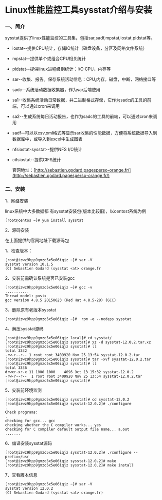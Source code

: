 # Linux性能监控工具sysstat介绍与安装

### 一、简介

sysstat提供了linux性能监控的工具集，包括sar,sadf,mpstat,iostat,pidstat等。

* iostat--提供CPU统计，存储IO统计（磁盘设备，分区及网络文件系统）

* mpstat--提供单个或组合CPU相关统计

* pidstat--提供linux进程级别统计：I/O   CPU，内存等

* sar--收集、报告。保存系统活动信息：CPU,内存，磁盘，中断，网络接口等

* sadc--系统活动数据收集器，作为sar后端使用

* sa1--收集系统活动日常数据，并二进制格式存储，它作为sadc的工具的前端，可以通过cron来调用

* sa2--生成系统每日活动报告，也作为sadc的工具的前端，可以通过cron来调用

* sadf--可以以csv,xml格式等显示sar收集的性能数据，方便将系统数据导入到数据库中，或导入到excel中生成图表

* nfsiostat-sysstat--提供NFS I/O统计

* cifsiostat--提供CIFS统计

  官网地址：[http://sebastien.godard.pagesperso-orange.fr/](http://sebastien.godard.pagesperso-orange.fr/)

### 二、安装

1、网络安装

linux系统中大多数据都 有sysstat安装包(版本比较旧)，以centost系统为例

````
[root@centos ~]# yum install sysstat
````

2、源码安装

在上面提供的官网地址下载源码包

1、检查版本：

````
[root@izwz9hpp9gmzo5x5e06iqjz ~]# sar -V
sysstat version 10.1.5
(C) Sebastien Godard (sysstat <at> orange.fr
````

2、安装前需确认系统是否已安装gcc

````
[root@izwz9hpp9gmzo5x5e06iqjz ~]# gcc -v
...........
Thread model: posix
gcc version 4.8.5 20150623 (Red Hat 4.8.5-28) (GCC)
````

3、删除原有老版本sysstat

````
[root@izwz9hpp9gmzo5x5e06iqjz ~]#  rpm -e --nodeps sysstat
````

4、解压sysstat源码

````
[root@izwz9hpp9gmzo5x5e06iqjz local]# cd sysstat/
[root@izwz9hpp9gmzo5x5e06iqjz sysstat]# xz -d sysstat-12.0.2.tar.xz
[root@izwz9hpp9gmzo5x5e06iqjz sysstat]# ll
total 3332
-rw-r--r-- 1 root root 3409920 Nov 25 13:54 sysstat-12.0.2.tar
[root@izwz9hpp9gmzo5x5e06iqjz sysstat]# tar -xvf sysstat-12.0.2.tar
[root@izwz9hpp9gmzo5x5e06iqjz sysstat]# ll
total 3336
drwxr-xr-x 11 1000 1000    4096 Oct 13 15:32 sysstat-12.0.2
-rw-r--r--  1 root root 3409920 Nov 25 13:54 sysstat-12.0.2.tar
[root@izwz9hpp9gmzo5x5e06iqjz sysstat]#
````

5、安装前环境监测

````
[root@izwz9hpp9gmzo5x5e06iqjz sysstat]# cd sysstat-12.0.2
[root@izwz9hpp9gmzo5x5e06iqjz sysstat-12.0.2]# ./configure
.
Check programs:
.
checking for gcc... gcc
checking whether the C compiler works... yes
checking for C compiler default output file name... a.out
.......
````

6、编译安装sysstat源码

````
[root@izwz9hpp9gmzo5x5e06iqjz sysstat-12.0.2]# ./configure --prefix=/usr
[root@izwz9hpp9gmzo5x5e06iqjz sysstat-12.0.2]# make
[root@izwz9hpp9gmzo5x5e06iqjz sysstat-12.0.2]# make install
````

7、查看版本信息

````
[root@izwz9hpp9gmzo5x5e06iqjz ~]# sar -V
sysstat version 12.0.2
(C) Sebastien Godard (sysstat <at> orange.fr)
````

<Valine></Valine>
